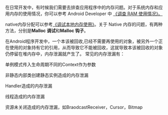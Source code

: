 在日常开发中，有时候我们需要去排查应用程序中的内存问题。对于系统内存和应用内存的使用情况，你可以参考 Android Developer 中 [《调查 RAM 使用情况》。](http://developer.android.com/studio/profile/investigate-ram?hl=zh-cn)

native内存分配可以参考[《调试本地内存使用》](http://source.android.com/devices/tech/debug/native-memory)。关于 Native 内存的问题，有两种方法，分别是**Malloc 调试**和**Malloc 钩子**。


在Android程序开发中，一个本该被回收,已经不需要再使用的对象，被另外一个正在使用的对象持有它的引用，从而导致它不能被回收，这就导致本该被回收的对象仍停留在堆内存中，内存泄漏就产生了。
常见的内存泄漏有：

单例模式传入生命周期不同的Context作为参数

非静态内部类创建静态实例造成的内存泄漏

Handler造成的内存泄漏

线程造成的内存泄漏

资源未关闭造成的内存泄漏，如BraodcastReceiver，Cursor，Bitmap


